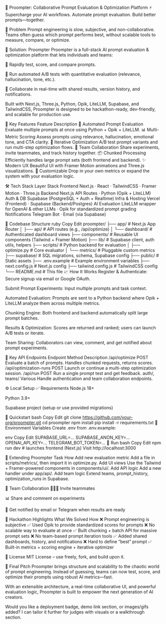 🧠 Proompter: Collaborative Prompt Evaluation & Optimization Platform
⚡ Supercharge your AI workflows. Automate prompt evaluation. Build better prompts—together.

🚀 Problem
Prompt engineering is slow, subjective, and non-collaborative.
Teams often guess which prompt performs best, without scalable tools to measure, compare, or optimize.

🎯 Solution: Proompter
Proompter is a full-stack AI prompt evaluation & optimization platform that lets individuals and teams:

🚀 Rapidly test, score, and compare prompts.

🧪 Run automated A/B tests with quantitative evaluation (relevance, hallucination, tone, etc.).

🤝 Collaborate in real-time with shared results, version history, and notifications.

Built with Next.js, Three.js, Python, Opik, LiteLLM, Supabase, and TailwindCSS, Proompter is designed to be hackathon-ready, dev-friendly, and scalable for production use.

🧩 Key Features
Feature	Description
🧪 Automated Prompt Evaluation	Evaluate multiple prompts at once using Python + Opik + LiteLLM.
📊 Multi-Metric Scoring	Assess prompts using relevance, hallucination, emotional tone, and CTA clarity.
🔁 Iterative Optimization	A/B test prompt variants and run multi-step optimization flows.
👥 Team Collaboration	Share experiments, invite teammates, and track history together.
📦 Chunked Processing	Efficiently handles large prompt sets (both frontend and backend).
✨ Modern UX	Beautiful UI with Framer Motion animations and Three.js visualizations.
🔧 Customizable	Drop in your own metrics or expand the system with your evaluation logic.

🛠️ Tech Stack
Layer	Stack
Frontend	Next.js · React · TailwindCSS · Framer Motion · Three.js
Backend	Next.js API Routes · Python (Opik + LiteLLM)
Auth & DB	Supabase (PostgreSQL + Auth + Realtime)
Infra & Hosting	Vercel (Frontend) · Supabase (Backend/Postgres)
AI Evaluation	LiteLLM wrapper for OpenAI & other LLMs · Opik for standardized prompt grading
Notifications	Telegram Bot · Email (via Supabase)

🧱 Codebase Structure
ruby
Copy
Edit
proompter/
├── app/                      # Next.js App Router
│   ├── api/                 # API routes (e.g., /api/optimize)
│   └── dashboard/           # Authenticated dashboard views
├── components/              # Reusable UI components (Tailwind + Framer Motion)
├── lib/                     # Supabase client, auth utils, helpers
├── scripts/                 # Python backend for evaluation
│   ├── optimize.py          # Core evaluator
│   └── metrics/             # Pluggable custom metrics
├── supabase/                # SQL migrations, schema, Supabase config
├── public/                  # Static assets
├── .env.example             # Example environment variables
├── next.config.js           # Next.js config
├── tailwind.config.js       # TailwindCSS config
└── README.md                # This file
📈 How It Works
Register & Authenticate: Secure signup via email or Google OAuth.

Submit Prompt Experiments: Input multiple prompts and task context.

Automated Evaluation: Prompts are sent to a Python backend where Opik + LiteLLM analyze them across multiple metrics.

Chunking Engine: Both frontend and backend automatically split large prompt batches.

Results & Optimization: Scores are returned and ranked; users can launch A/B tests or iterate.

Team Sharing: Collaborators can view, comment, and get notified about prompt experiments.

🔌 Key API Endpoints
Endpoint	Method	Description
/api/optimize	POST	Evaluate a batch of prompts. Handles chunked requests, returns scores.
/api/optimization-runs	POST	Launch or continue a multi-step optimization session.
/api/run	POST	Run a single prompt test and get feedback.
auth/, teams/	Various	Handle authentication and team collaboration endpoints.

⚙️ Local Setup
✅ Requirements
Node.js 18+

Python 3.9+

Supabase project (setup or use provided migrations)

🧪 Quickstart
bash
Copy
Edit
git clone https://github.com/your-org/proompter.git
cd proompter
npm install
pip install -r requirements.txt
🔐 Environment Variables
Create .env from .env.example:

env
Copy
Edit
SUPABASE_URL=...
SUPABASE_ANON_KEY=...
OPENAI_API_KEY=...
TELEGRAM_BOT_TOKEN=...
🚀 Run
bash
Copy
Edit
npm run dev  # launches frontend (Next.js)
Visit http://localhost:3000

🧩 Extending Proompter
Task	How
Add new evaluation metric	Add a file in scripts/metrics/, then import it in optimize.py.
Add UI views	Use the Tailwind + Framer-powered components in components/ui/.
Add API logic	Add a new handler under app/api/.
Add team logic	Extend teams, prompt_history, optimization_runs in Supabase.

👥 Team Collaboration
👨‍👩‍👧 Invite teammates

📊 Share and comment on experiments

🔔 Get notified by email or Telegram when results are ready

🏁 Hackathon Highlights
What We Solved	How
❌ Prompt engineering is subjective	✅ Used Opik to provide standardized scores for prompts
❌ No scalable way to evaluate at once	✅ Built chunking + batch API for massive prompt sets
❌ No team-based prompt iteration tools	✅ Added shared dashboards, history, and notifications
❌ Hard to define “best” prompt	✅ Built-in metrics + scoring engine + iterative optimizer

📜 License
MIT License – use freely, fork, and build upon it.

💬 Final Pitch
Proompter brings structure and scalability to the chaotic world of prompt engineering.
Instead of guessing, teams can now test, score, and optimize their prompts using robust AI metrics—fast.

With an extensible architecture, a real-time collaborative UI, and powerful evaluation logic, Proompter is built to empower the next generation of AI creators.

Would you like a deployment badge, demo link section, or images/gifs added? I can tailor it further for judges with visuals or a walkthrough section.
